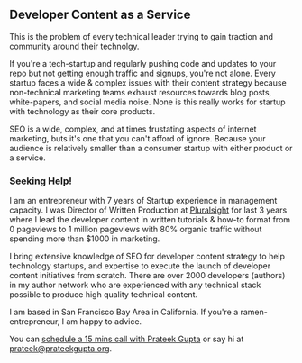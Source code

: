 ## Developer Content as a Service

This is the problem of every technical leader trying to gain traction and community around their technolgy.

If you're a tech-startup and regularly pushing code and updates to your repo but not getting enough traffic and signups, you're not alone. Every startup faces a wide & complex issues with their content strategy because non-technical marketing teams exhaust resources towards blog posts, white-papers, and social media noise. None is this really works for startup with technology as their core products.

SEO is a wide, complex, and at times frustating aspects of internet marketing, buts it's one that you can't afford of ignore. Because your audience is relatively smaller than a consumer startup with either product or a service.


### Seeking Help!

I am an entrepreneur with 7 years of Startup experience in management capacity. I was Director of Written Production at [Pluralsight](www.pluralsight.com) for last 3 years where I lead the developer content in written tutorials & how-to format from 0 pageviews to 1 million pageviews with 80% organic traffic without spending more than $1000 in marketing.

I bring extensive knowledge of SEO for developer content strategy to help technology startups, and expertise to execute the launch of developer content initiatives from scratch. There are over 2000 developers (authors) in my author network who are experienced with any technical stack possible to produce high quality technical content.

I am based in San Francisco Bay Area in California. If you're a ramen-entrepreneur, I am happy to advice.

You can [schedule a 15 mins call with Prateek Gupta](https://calendly.com/prateekgupta/) or say hi at prateek@prateekgupta.org.
